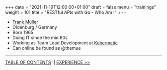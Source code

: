 +++
date = "2021-11-19T12:00:00+01:00"
draft = false
menu = "trainings"
weight = 101
title = "RESTful APIs with Go - Who Am I"
+++

* [Frank Müller](https://themue.dev)
* Oldenburg / Germany
* Born 1965
* Doing IT since the mid 80s
* Working as Team Lead Development at [Kubermatic](https://www.kubermatic.com/)
* Can online be found as @themue

---

[TABLE OF CONTENTS](../index.md) || [EXPERIENCE >>](experience.md)
